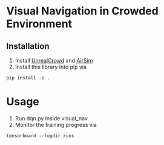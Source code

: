 # Visual Navigation in Crowded Environment

## Installation
1. Install [UnrealCrowd](https://github.com/vita-epfl/UnrealCrowd) and [AirSim](https://github.com/Microsoft/AirSim)
2. Install this library into pip via
```
pip install -e .
```



# Usage
1. Run dqn.py inside visual_nav
2. Monitor the training progress via
```buildoutcfg
tensorboard --logdir runs
```